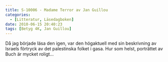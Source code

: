 ```yaml
---
title: S-10006 - Madame Terror av Jan Guillou
categories:
  - [Litteratur, Läsedagboken]
date: 2010-06-15 20:40:23
tags: [Betyg 4K, Jan Guillou]
---
```

Då jag började läsa den igen, var den högaktuell med sin beskrivning av Israels förtryck av det palestinska folket i gasa. Hur som helst, porträttet av Buch är mycket roligt...
